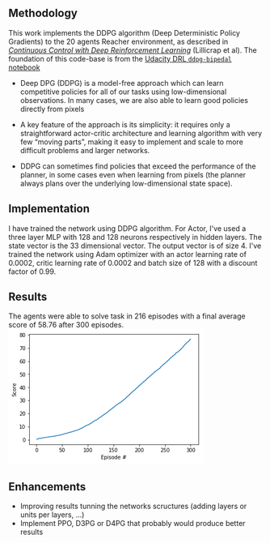 ## Methodology

This work implements the DDPG algorithm (Deep Deterministic Policy Gradients) to the 20 agents Reacher environment, as described in [_Continuous Control with Deep Reinforcement Learning_][ddpg-paper] (Lillicrap et al). The foundation of this code-base is from the [Udacity DRL `ddpg-bipedal` notebook][ddpg-repo]

[ddpg-paper]: https://arxiv.org/pdf/1509.02971.pdf
[ddpg-repo]: https://github.com/udacity/deep-reinforcement-learning/blob/master/ddpg-bipedal/DDPG.ipynb

* Deep DPG (DDPG) is a model-free approach which can learn competitive policies for all of our tasks using low-dimensional observations. In many cases, we are also able to learn good policies directly from pixels

* A key feature of the approach is its simplicity: it requires only a straightforward actor-critic architecture and learning algorithm with very few “moving parts”, making it easy to implement and scale to more difficult problems and larger networks. 

* DDPG can sometimes find policies that exceed the performance of the planner, in some cases even when learning from pixels (the planner always plans over the underlying low-dimensional state space).

## Implementation 

I have trained the network using DDPG algorithm. 
For Actor, I've used a three layer MLP with 128 and 128 neurons respectively in hidden layers. The state vector is the 33 dimensional vector. The output vector is of size 4. I've trained the network using Adam optimizer with an actor learning rate of 0.0002, critic learning rate of 0.0002 and batch size of 128 with a discount factor of 0.99.

## Results 

The agents were able to solve task in 216 episodes with a final average score of 58.76 after 300 episodes.
![chart](chart.png)


## Enhancements

- Improving results tunning the networks scructures (adding layers or units per layers, ...)
- Implement PPO, D3PG or D4PG that probably  would produce better results


